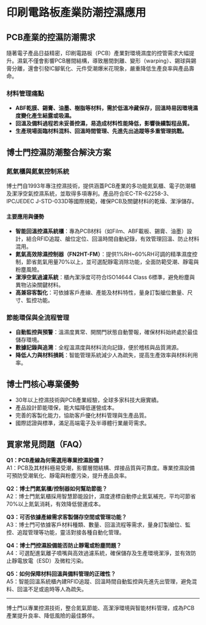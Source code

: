 # 印刷電路板產業防潮控濕應用

## PCB產業的控濕防潮需求

隨著電子產品日益精密，印刷電路板（PCB）產業對環境濕度的控管需求大幅提升。濕氣不僅會影響PCB層間結構，導致層間剝離、變形（warping）、錫球與錫膏分離，還會引發IC腳氧化、元件受潮爆米花現象，嚴重降低生產良率與產品壽命。

### 材料管理痛點

- **ABF乾膜、錫膏、油墨、樹脂等材料，需於低溫冷藏保存，回溫時易因環境濕度變化產生結露或吸濕。**
- **回溫及備料過程若未妥善控濕，易造成材料性能降低，影響後續製程品質。**
- **生產現場面臨材料混料、回溫時間管理、先進先出追蹤等多重管理挑戰。**

## 博士門控濕防潮整合解決方案

### 氮氣櫃與氮氣控制系統

博士門自1993年專注控濕技術，提供涵蓋PCB產業的多功能氮氣櫃、電子防潮櫃及潔淨空氣控濕系統，並取得多項專利。產品符合IEC-TR-62258-3、IPC/JEDEC J-STD-033D等國際規範，確保PCB及關鍵材料的乾燥、潔淨儲存。

#### 主要應用與優勢

- **智能回溫控濕系統櫃**：專為PCB材料（如Film、ABF載板、錫膏、油墨）設計，結合RFID追蹤、艙位定位、回溫時間自動紀錄，有效管理回溫、防止材料混用。
- **氮氣高效除濕控制器（FN2HT-FM）**：提供1%RH~60%RH可調的精準濕度控制，節省氮氣用量70%以上，並可選配靜電消除功能，全面防範受潮、靜電與粉塵風險。
- **潔淨空氣過濾系統**：櫃內潔淨度可符合ISO14644 Class 6標準，避免粉塵與異物沾染關鍵材料。
- **高兼容客製化**：可依據客戶產線、產能及材料特性，量身訂製艙位數量、尺寸、監控功能。

### 節能環保與全流程管理

- **自動監控與預警**：溫濕度異常、開關門狀態自動警報，確保材料始終處於最佳儲存環境。
- **數據記錄與追溯**：全程溫濕度與材料流向記錄，便於稽核與品質溯源。
- **降低人力與材料損耗**：智能管理系統減少人為疏失，提高生產效率與材料利用率。

## 博士門核心專業優勢

- 30年以上控濕技術與PCB產業經驗，全球多家科技大廠實績。
- 產品設計節能環保，能大幅降低運營成本。
- 完善的客製化能力，協助客戶優化材料管理與生產品質。
- 國際認證與標準，滿足高端電子及半導體行業嚴苛需求。

## 買家常見問題（FAQ）

**Q1：PCB產線為何需選用專業控濕設備？**  
A1：PCB及其材料極易受潮，影響層間結構、焊接品質與可靠度。專業控濕設備可預防受潮氧化、靜電與粉塵污染，提升產品良率。

**Q2：博士門氮氣櫃/控制器如何幫助節能？**  
A2：博士門氮氣櫃採用智慧節能設計，濕度達標自動停止氮氣補充，平均可節省70%以上氮氣消耗，有效降低營運成本。

**Q3：可否依據產線需求客製儲存空間或管理功能？**  
A3：博士門可依據客戶材料種類、數量、回溫流程等需求，量身訂製艙位、監控、追蹤管理等功能，靈活對接各種自動化管理。

**Q4：博士門控濕設備能否防止靜電或粉塵問題？**  
A4：可選配進氣離子噴嘴與高效過濾系統，確保儲存及生產環境潔淨，並有效防止靜電放電（ESD）及微粒污染。

**Q5：如何保障材料回溫與備料管理的正確性？**  
A5：智能回溫系統櫃內建RFID追蹤、回溫時間自動監控與先進先出管理，避免混料、回溫不足或逾時等人為疏失。

---

博士門以專業控濕技術，整合氮氣節能、高潔淨環境與智能材料管理，成為PCB產業提升良率、降低風險的最佳夥伴。